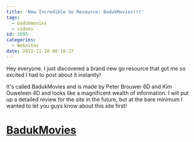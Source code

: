 ```yaml
---
title: 'New Incredible Go Resource: BadukMovies!!!'
tags:
  - badukmovies
  - videos
id: 1095
categories:
  - Websites
date: 2012-11-10 08:10:27
---
```


Hey everyone. I just discovered a brand new go resource that got me so excited I had to post about it instantly!

It's called BadukMovies and is made by Peter Brouwer 6D and Kim Ouweleen 4D and looks like a magnificent wealth of information. I will put up a detailed review for the site in the future, but at the bare minimum I wanted to let you guys know about this site first!

# [BadukMovies](http://www.badukmovies.com "Baduk Movies")